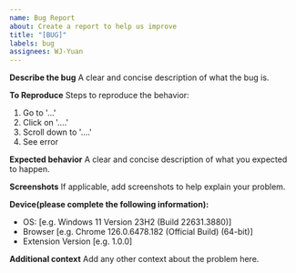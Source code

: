 ```yaml
---
name: Bug Report
about: Create a report to help us improve
title: "[BUG]"
labels: bug
assignees: WJ-Yuan
---
```


**Describe the bug**
A clear and concise description of what the bug is.

**To Reproduce**
Steps to reproduce the behavior:

1. Go to '...'
2. Click on '....'
3. Scroll down to '....'
4. See error

**Expected behavior**
A clear and concise description of what you expected to happen.

**Screenshots**
If applicable, add screenshots to help explain your problem.

**Device(please complete the following information):**

- OS: [e.g. Windows 11 Version 23H2 (Build 22631.3880)]
- Browser [e.g. Chrome 126.0.6478.182 (Official Build) (64-bit)]
- Extension Version [e.g. 1.0.0]

**Additional context**
Add any other context about the problem here.

